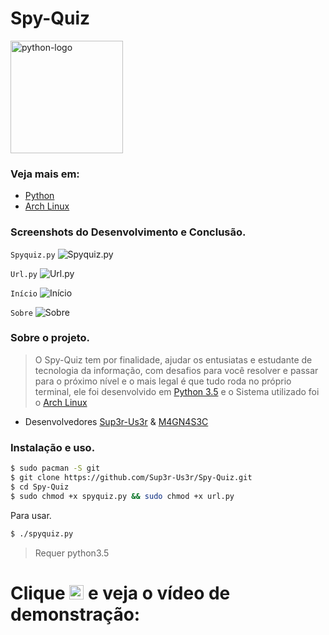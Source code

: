 # Spy-Quiz

<img alt="python-logo" width="180" src="https://raw.githubusercontent.com/Sup3r-Us3r/Spy-Quiz/master/Screenshots/python-logo.png">

### Veja mais em:

* [Python](https://www.python.org/)
* [Arch Linux](https://www.archlinux.org/)


### Screenshots do Desenvolvimento e Conclusão.

`Spyquiz.py`
![Spyquiz.py][screenshot1]

`Url.py`
![Url.py][screenshot2]

`Início`
![Início][screenshot3]

`Sobre`
![Sobre][screenshot4]


[screenshot1]:https://raw.githubusercontent.com/Sup3r-Us3r/Spy-Quiz/master/Screenshots/2016-11-05-15%3A45%3A02.png
[screenshot2]:https://raw.githubusercontent.com/Sup3r-Us3r/Spy-Quiz/master/Screenshots/2016-11-05-15%3A45%3A12.png
[screenshot3]:https://raw.githubusercontent.com/Sup3r-Us3r/Spy-Quiz/master/Screenshots/2016-11-05-15%3A46%3A57.png
[screenshot4]:https://raw.githubusercontent.com/Sup3r-Us3r/Spy-Quiz/master/Screenshots/2016-11-05-15%3A47%3A10.png

### Sobre o projeto.

> O Spy-Quiz tem por finalidade, ajudar os entusiatas e estudante de tecnologia da informação, com desafios para você resolver e passar para o próximo nível e o mais legal é que tudo roda no próprio terminal, ele foi desenvolvido em [Python 3.5](https://www.python.org/) e o Sistema utilizado foi o [Arch Linux](https://www.archlinux.org)

* Desenvolvedores [Sup3r-Us3r](https://github.com/Sup3r-Us3r) & [M4GN4S3C](https://magnasec.github.io/)

### Instalação e uso.

```sh
$ sudo pacman -S git
$ git clone https://github.com/Sup3r-Us3r/Spy-Quiz.git
$ cd Spy-Quiz
$ sudo chmod +x spyquiz.py && sudo chmod +x url.py
```
Para usar.
```sh
$ ./spyquiz.py
```
> Requer python3.5


# Clique [<img alt="play-video" width="23" src="https://raw.githubusercontent.com/Sup3r-Us3r/Spy-Quiz/master/Screenshots/play-video.png">](https://www.youtube.com/watch?v=T0mtecBoh70) e veja o vídeo de demonstração:
